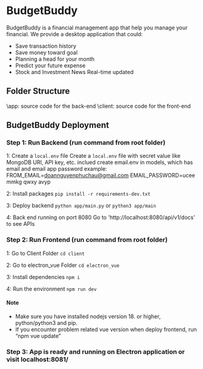 # BudgetBuddy

BudgetBuddy is a financial management app that help you manage your financial.
We provide a desktop application that could:
- Save transaction history
- Save money toward goal
- Planning a head for your month
- Predict your future expense
- Stock and Investment News Real-time updated

## Folder Structure
\app: source code for the back-end
\client: source code for the front-end

## BudgetBuddy Deployment

### Step 1: Run Backend (run command from root folder)

 1: Create a `local.env` file 
Create a `local.env` file with secret value like MongoDB URI, API key, etc. inclued create email.env in models, which has email and email app password
example:
   FROM_EMAIL=doannguyenphuchau@gmail.com
   EMAIL_PASSWORD=ucee mmkg qwxy avyp

 2: Install packages 
```pip install -r requirements-dev.txt```

 3: Deploy backend 
```python app/main.py``` or ```python3 app/main```

 4: Back end running on port 8080 
Go to 'http://localhost:8080/api/v1/docs' to see APIs


### Step 2: Run Frontend (run command from root folder)

 1: Go to Client Folder
```cd client```

 2: Go to electron_vue Folder 
```cd electron_vue```

 3: Install dependencies 
```npm i```

 4: Run the environment 
```npm run dev```


#### Note
- Make sure you have installed nodejs version 18. or higher, python/python3 and pip.
- If you encounter problem related vue version when deploy frontend, run “npm vue update”

  
### Step 3: App is ready and running on Electron application or visit localhost:8081/
